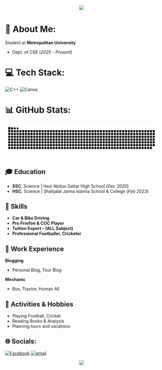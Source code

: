 <h1 align="center">
    <img src="https://readme-typing-svg.herokuapp.com/?font=Righteous&size=35&center=true&vCenter=true&repeat=false&width=500&height=70&duration=4000&lines=Hi+There!+👋;+I'm+JISAN;" />
</h1>

# 💫 About Me:
Student at **Metropolitan University**
- Dept. of CSE (_2025 - Present_)

# 💻 Tech Stack:
![C++](https://img.shields.io/badge/c++-%2300599C.svg?style=for-the-badge&logo=c%2B%2B&logoColor=white) ![Canva](https://img.shields.io/badge/Canva-%2300C4CC.svg?style=for-the-badge&logo=Canva&logoColor=white)

# 📊 GitHub Stats:
![](https://raw.githubusercontent.com/abjisan/abjisan.github.io/refs/heads/main/assets/img/snake.svg)<br/>

## 🎓 Education
- **SSC**, Science | Hazi Abdus Sattar High School (_Dec 2020_)								       		
- **HSC**, Science | Shahjalal Jamia Islamia School & College (_Feb 2023_)	 			        		

## 🎯 Skills
- **Car & Bike Driving**
- **Pro Frrefire & COC Player**
- **Tuition Expert - (ALL Subject)**
- **Professional Footballer, Cricketer**

## 📝 Work Experience
**Blogging**
-  Personal Blog, Tour Blog

**Mechanic**
-  Bus, Tractor, Human All

## 🏅 Activities & Hobbies
- Playing Football, Cricket
- Reading Books & Analysis
- Planning tours and vacations

## 🌐 Socials:
[![Facebook](https://img.shields.io/badge/Facebook-%231877F2.svg?logo=Facebook&logoColor=white)](https://facebook.com/jisan.29) [![email](https://img.shields.io/badge/Email-D14836?logo=gmail&logoColor=white)](mailto:abajisan@gmail.com)

<div align="center">
  <img src="https://visitor-badge.laobi.icu/badge?page_id=abjisan.abjisan&"  />
</div>

